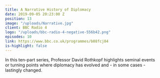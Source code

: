 ```yaml
---
title: A Narrative History of Diplomacy
date: 2019-09-05 20:23:00 Z
position: 13
image: "/uploads/Narrative.jpg"
client: BBC Radio 4
logo: "/uploads/bbc-radio-4-negative-556b42.png"
episodes: 10
link: https://www.bbc.co.uk/programmes/b08fcj84
is-highlight: false
---
```


In this ten-part series, Professor David Rothkopf highlights seminal events or turning points where diplomacy has evolved and - in some cases - lastingly changed.
